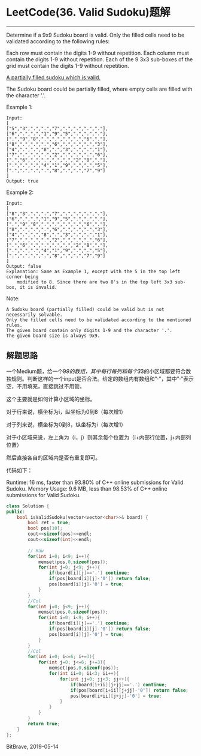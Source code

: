 # LeetCode(36. Valid Sudoku)题解
------
Determine if a 9x9 Sudoku board is valid. Only the filled cells need to be validated according to the following rules:

Each row must contain the digits 1-9 without repetition.
Each column must contain the digits 1-9 without repetition.
Each of the 9 3x3 sub-boxes of the grid must contain the digits 1-9 without repetition.

[A partially filled sudoku which is valid.](https://upload.wikimedia.org/wikipedia/commons/thumb/f/ff/Sudoku-by-L2G-20050714.svg/250px-Sudoku-by-L2G-20050714.svg.png)

The Sudoku board could be partially filled, where empty cells are filled with the character '.'.

Example 1:

    Input:
    [
    ["5","3",".",".","7",".",".",".","."],
    ["6",".",".","1","9","5",".",".","."],
    [".","9","8",".",".",".",".","6","."],
    ["8",".",".",".","6",".",".",".","3"],
    ["4",".",".","8",".","3",".",".","1"],
    ["7",".",".",".","2",".",".",".","6"],
    [".","6",".",".",".",".","2","8","."],
    [".",".",".","4","1","9",".",".","5"],
    [".",".",".",".","8",".",".","7","9"]
    ]
    Output: true
Example 2:

    Input:
    [
    ["8","3",".",".","7",".",".",".","."],
    ["6",".",".","1","9","5",".",".","."],
    [".","9","8",".",".",".",".","6","."],
    ["8",".",".",".","6",".",".",".","3"],
    ["4",".",".","8",".","3",".",".","1"],
    ["7",".",".",".","2",".",".",".","6"],
    [".","6",".",".",".",".","2","8","."],
    [".",".",".","4","1","9",".",".","5"],
    [".",".",".",".","8",".",".","7","9"]
    ]
    Output: false
    Explanation: Same as Example 1, except with the 5 in the top left corner being 
        modified to 8. Since there are two 8's in the top left 3x3 sub-box, it is invalid.
Note:

    A Sudoku board (partially filled) could be valid but is not necessarily solvable.
    Only the filled cells need to be validated according to the mentioned rules.
    The given board contain only digits 1-9 and the character '.'.
    The given board size is always 9x9.

## 解题思路
一个Medium题，给一个9*9的数组，其中每行每列和每个3*3的小区域都要符合数独规则。判断这样的一个input是否合法。给定的数组内有数组和"·"，其中"·"表示空，不用填充，直接跳过不用管。

这个主要就是如何计算小区域的坐标。

对于行来说，横坐标为i，纵坐标为0到8（每次增1）

对于列来说，横坐标为0到8，纵坐标为i（每次增1）

对于小区域来说，左上角为（i，j）则其余每个位置为（i+内部行位置，j+内部列位置）

然后直接各自的区域内是否有重复即可。

代码如下：

Runtime: 16 ms, faster than 93.80% of C++ online submissions for Valid Sudoku.
Memory Usage: 9.6 MB, less than 98.53% of C++ online submissions for Valid Sudoku.

```c++
class Solution {
public:
    bool isValidSudoku(vector<vector<char>>& board) {
        bool ret = true;
        bool pos[10];
        cout<<sizeof(pos)<<endl;
        cout<<sizeof(int)<<endl;
        
        // Raw
        for(int i=0; i<9; i++){
            memset(pos,0,sizeof(pos));
            for(int j=0; j<9; j++){
                if(board[i][j]=='.') continue;
                if(pos[board[i][j]-'0']) return false;
                pos[board[i][j]-'0'] = true;
            }
        }
        //Col
        for(int j=0; j<9; j++){
            memset(pos,0,sizeof(pos));
            for(int i=0; i<9; i++){
                if(board[i][j]=='.') continue;
                if(pos[board[i][j]-'0']) return false;
                pos[board[i][j]-'0'] = true;
            }
        }
        //Col
        for(int i=0; i<=6; i+=3){
            for(int j=0; j<=6; j+=3){
                memset(pos,0,sizeof(pos));
                for(int ii=0; ii<3; ii++){
                    for(int jj=0; jj<3; jj++){
                        if(board[i+ii][j+jj]=='.') continue;
                        if(pos[board[i+ii][j+jj]-'0']) return false;
                        pos[board[i+ii][j+jj]-'0'] = true;
                    }
                }
            }
        }
        return true;
    }
};
```

BitBrave, 2019-05-14